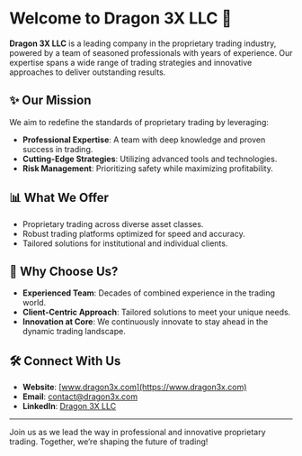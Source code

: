 # Welcome to Dragon 3X LLC 🐉

**Dragon 3X LLC** is a leading company in the proprietary trading industry, powered by a team of seasoned professionals with years of experience. Our expertise spans a wide range of trading strategies and innovative approaches to deliver outstanding results.

## ✨ Our Mission
We aim to redefine the standards of proprietary trading by leveraging:
- **Professional Expertise**: A team with deep knowledge and proven success in trading.
- **Cutting-Edge Strategies**: Utilizing advanced tools and technologies.
- **Risk Management**: Prioritizing safety while maximizing profitability.

## 📊 What We Offer
- Proprietary trading across diverse asset classes.
- Robust trading platforms optimized for speed and accuracy.
- Tailored solutions for institutional and individual clients.

## 🔧 Why Choose Us?
- **Experienced Team**: Decades of combined experience in the trading world.
- **Client-Centric Approach**: Tailored solutions to meet your unique needs.
- **Innovation at Core**: We continuously innovate to stay ahead in the dynamic trading landscape.

## 🛠️ Connect With Us
- **Website**: [www.dragon3x.com](https://www.dragon3x.com)
- **Email**: contact@dragon3x.com
- **LinkedIn**: [Dragon 3X LLC](https://www.linkedin.com/company/dragon-3x-llc)

---
Join us as we lead the way in professional and innovative proprietary trading. Together, we’re shaping the future of trading!
